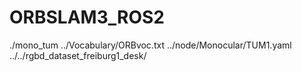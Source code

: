 # ORBSLAM3_ROS2

./mono_tum ../Vocabulary/ORBvoc.txt ../node/Monocular/TUM1.yaml ../../rgbd_dataset_freiburg1_desk/
